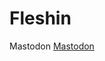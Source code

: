 # Fleshin
<link rel="me" href="https://fosstodon.org/@fleshin">Mastodon</link>
<a rel="me" href="https://fosstodon.org/@fleshin">Mastodon</a>
